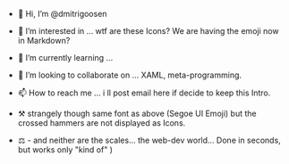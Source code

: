 - 👋 Hi, I’m @dmitrigoosen
- 👀 I’m interested in ... wtf are these Icons? We are having the emoji now in Markdown?
- 🌱 I’m currently learning ...
- 💞️ I’m looking to collaborate on ... XAML, meta-programming.
- 📫 How to reach me ... i ll post email here if decide to keep this Intro.

- ⚒ strangely though same font as above (Segoe UI Emoji) but the crossed hammers are not displayed as Icons.
- ⚖ - and neither are the scales... the web-dev world... Done in seconds, but works only "kind of" )

<!---
dmitrigoosen/dmitrigoosen is a ✨ special ✨ repository because its `README.md` (this file) appears on your GitHub profile.
You can click the Preview link to take a look at your changes.
--->
